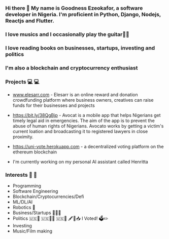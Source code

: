 ### Hi there 👋 My name is Goodness Ezeokafor, a software developer in Nigeria. I'm proficient in Python, Django, Nodejs, Reactjs and Flutter.
### I love musics and I occasionally play the guitar🎸🎸
### I love reading books on businesses, startups, investing and politics
### I'm also a blockchain and cryptocurrency enthusiast


### Projects &#128187; &#128187;
- www.elesarr.com - Elesarr is an online reward and donation crowdfunding platform where business owners, creatives can raise funds for their businesses and projects

- https://bit.ly/38QgBjp - Avocat is a mobile app that helps Nigerians get timely legal aid in emergencies. The aim of the app is to prevent the abuse of human rights of Nigerians. Avocato works by getting a victim's current loation and broadcasting it to registered lawyers in close proximity.

- https://uni-vote.herokuapp.com - a decentralized voting platform on the ethereum blockchain

- I'm currently working on my personal AI assistant called Henritta

### Interests &#129437; &#129437;

- Programming
- Software Engineering
- Blockchain/Cryptocurrencies/Defi
- ML/DL/AI
- Robotics 🦿
- Business/Startups &#129489;&#127997;&#8205;&#128188;
- Politics 🇺🇸🐎 🇺🇸🌲🌳 🇺🇸🐘 🖋📝📥  I Voted! 🗳✏️ 
- Investing
- Music/Film making
<!--
**GoodnessEzeokafor/GoodnessEzeokafor** is a ✨ _special_ ✨ repository because its `README.md` (this file) appears on your GitHub profile.

Here are some ideas to get you started:

- 🔭 I’m currently working on ...
- 🌱 I’m currently learning ...
- 👯 I’m looking to collaborate on ...
- 🤔 I’m looking for help with ...
- 💬 Ask me about ...
- 📫 How to reach me: ...
- 😄 Pronouns: ...
- ⚡ Fun fact: ...
-->
